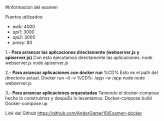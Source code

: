 #Informacion del examen

Puertos utilizados:
  - *web*: 4000
  - *api1*: 3000
  - *api2*: 3000
  - *proxy*: 80

1.- **Para arrancar las aplicaciones directamente (webserver.js y apiserver.js)**
Con esto ejecutamos directamente las aplicaciones.
node webserver.js
node apiserver.js

2.- **Para arrancar aplicaciones con docker run**
%CD% Esto es el path del directorio actual.
Docker run –it –v %CD%: /app –w /app node node webserver.js

3.- **Para arrancar aplicaciones orquestadas**
Teniendo el docker-compose hecho lo construimos y despuÈs lo levantamos.
Docker-compose build
Docker-compose up

Link del Github
https://github.com/AnderGamer10/Examen-docker 
